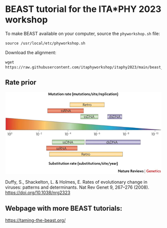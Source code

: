 # BEAST tutorial for the ITA\*PHY 2023 workshop
To make BEAST available on your computer, source the ```phyworkshop.sh``` file:
```
source /usr/local/etc/phyworkshop.sh
```
Download the alignment:
```
wget https://raw.githubusercontent.com/itaphyworkshop/itaphy2023/main/beast_tutorial/beast_practical_wnvl2.fa
```

## Rate prior
<img src="./../images/mutation_rate_prior.png">

Duffy, S., Shackelton, L. & Holmes, E. Rates of evolutionary change in viruses: patterns and determinants. Nat Rev Genet 9, 267–276 (2008). https://doi.org/10.1038/nrg2323

## Webpage with more BEAST tutorials:
https://taming-the-beast.org/
